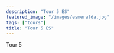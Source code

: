 ```yaml
---
description: "Tour 5 ES"
featured_image: "/images/esmeralda.jpg"
tags: ["tours"]
title: "Tour 5 ES"
---
```


Tour 5